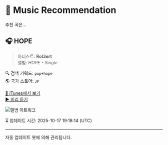 
# 🎵 Music Recommendation

추천 곡은...

## 🎧 HOPE  
> 아티스트: **Rol3ert**  
> 앨범: _HOPE - Single_  

🔍 검색 키워드: `pop+hope`  
🌎 국가 스토어: `JP`

[🔗 iTunes에서 보기](https://music.apple.com/jp/album/hope/1806988123?i=1806988124&uo=4)  
[▶️ 미리 듣기](https://audio-ssl.itunes.apple.com/itunes-assets/AudioPreview211/v4/10/0c/a6/100ca68f-1ec9-e504-122d-a97ab4d88633/mzaf_12856043341562539518.plus.aac.p.m4a)

![앨범 아트워크](https://is1-ssl.mzstatic.com/image/thumb/Music211/v4/ea/8f/8e/ea8f8e0f-ab5d-90d0-9a8f-8a8c53b0ebaf/4525853674599.jpg/100x100bb.jpg)

⏳ 업데이트 시간: 2025-10-17 19:18:14 (UTC)

---
자동 업데이트 봇에 의해 관리됩니다.
